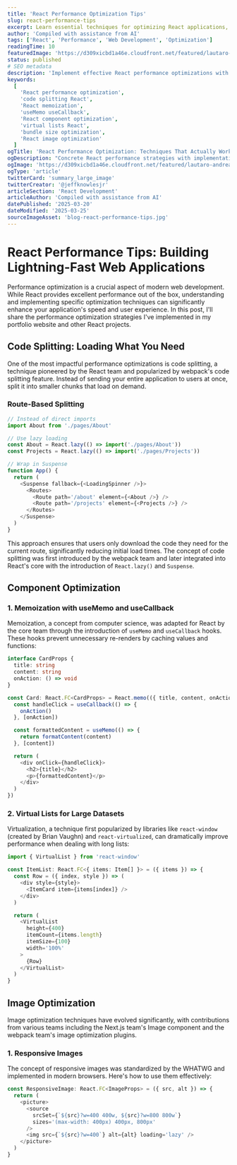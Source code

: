 ```yaml
---
title: 'React Performance Optimization Tips'
slug: react-performance-tips
excerpt: Learn essential techniques for optimizing React applications, from code splitting to component optimization
author: 'Compiled with assistance from AI'
tags: ['React', 'Performance', 'Web Development', 'Optimization']
readingTime: 10
featuredImage: 'https://d309xicbd1a46e.cloudfront.net/featured/lautaro-andreani-xkBaqlcqeb4-unsplash.webp'
status: published
# SEO metadata
description: 'Implement effective React performance optimizations with practical code examples. From code splitting to virtualization, learn techniques that measurably improve application speed and user experience.'
keywords:
  [
    'React performance optimization',
    'code splitting React',
    'React memoization',
    'useMemo useCallback',
    'React component optimization',
    'virtual lists React',
    'bundle size optimization',
    'React image optimization'
  ]
ogTitle: 'React Performance Optimization: Techniques That Actually Work'
ogDescription: "Concrete React performance strategies with implementation examples. Learn the optimization techniques I've successfully applied across production React applications."
ogImage: 'https://d309xicbd1a46e.cloudfront.net/featured/lautaro-andreani-xkBaqlcqeb4-unsplash.webp'
ogType: 'article'
twitterCard: 'summary_large_image'
twitterCreator: '@jeffknowlesjr'
articleSection: 'React Development'
articleAuthor: 'Compiled with assistance from AI'
datePublished: '2025-03-20'
dateModified: '2025-03-25'
sourceImageAsset: 'blog-react-performance-tips.jpg'
---
```


# React Performance Tips: Building Lightning-Fast Web Applications

Performance optimization is a crucial aspect of modern web development. While React provides excellent performance out of the box, understanding and implementing specific optimization techniques can significantly enhance your application's speed and user experience. In this post, I'll share the performance optimization strategies I've implemented in my portfolio website and other React projects.

## Code Splitting: Loading What You Need

One of the most impactful performance optimizations is code splitting, a technique pioneered by the React team and popularized by webpack's code splitting feature. Instead of sending your entire application to users at once, split it into smaller chunks that load on demand.

### Route-Based Splitting

```typescript
// Instead of direct imports
import About from './pages/About'

// Use lazy loading
const About = React.lazy(() => import('./pages/About'))
const Projects = React.lazy(() => import('./pages/Projects'))

// Wrap in Suspense
function App() {
  return (
    <Suspense fallback={<LoadingSpinner />}>
      <Routes>
        <Route path='/about' element={<About />} />
        <Route path='/projects' element={<Projects />} />
      </Routes>
    </Suspense>
  )
}
```

This approach ensures that users only download the code they need for the current route, significantly reducing initial load times. The concept of code splitting was first introduced by the webpack team and later integrated into React's core with the introduction of `React.lazy()` and `Suspense`.

## Component Optimization

### 1. Memoization with useMemo and useCallback

Memoization, a concept from computer science, was adapted for React by the core team through the introduction of `useMemo` and `useCallback` hooks. These hooks prevent unnecessary re-renders by caching values and functions:

```typescript
interface CardProps {
  title: string
  content: string
  onAction: () => void
}

const Card: React.FC<CardProps> = React.memo(({ title, content, onAction }) => {
  const handleClick = useCallback(() => {
    onAction()
  }, [onAction])

  const formattedContent = useMemo(() => {
    return formatContent(content)
  }, [content])

  return (
    <div onClick={handleClick}>
      <h2>{title}</h2>
      <p>{formattedContent}</p>
    </div>
  )
})
```

### 2. Virtual Lists for Large Datasets

Virtualization, a technique first popularized by libraries like `react-window` (created by Brian Vaughn) and `react-virtualized`, can dramatically improve performance when dealing with long lists:

```typescript
import { VirtualList } from 'react-window'

const ItemList: React.FC<{ items: Item[] }> = ({ items }) => {
  const Row = ({ index, style }) => (
    <div style={style}>
      <ItemCard item={items[index]} />
    </div>
  )

  return (
    <VirtualList
      height={400}
      itemCount={items.length}
      itemSize={100}
      width='100%'
    >
      {Row}
    </VirtualList>
  )
}
```

## Image Optimization

Image optimization techniques have evolved significantly, with contributions from various teams including the Next.js team's Image component and the webpack team's image optimization plugins.

### 1. Responsive Images

The concept of responsive images was standardized by the WHATWG and implemented in modern browsers. Here's how to use them effectively:

```typescript
const ResponsiveImage: React.FC<ImageProps> = ({ src, alt }) => {
  return (
    <picture>
      <source
        srcSet={`${src}?w=400 400w, ${src}?w=800 800w`}
        sizes='(max-width: 400px) 400px, 800px'
      />
      <img src={`${src}?w=400`} alt={alt} loading='lazy' />
    </picture>
  )
}
```
